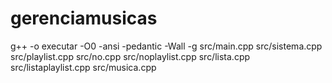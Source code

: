 # gerenciamusicas

g++ -o executar -O0 -ansi -pedantic -Wall -g src/main.cpp src/sistema.cpp src/playlist.cpp src/no.cpp src/noplaylist.cpp src/lista.cpp src/listaplaylist.cpp src/musica.cpp 